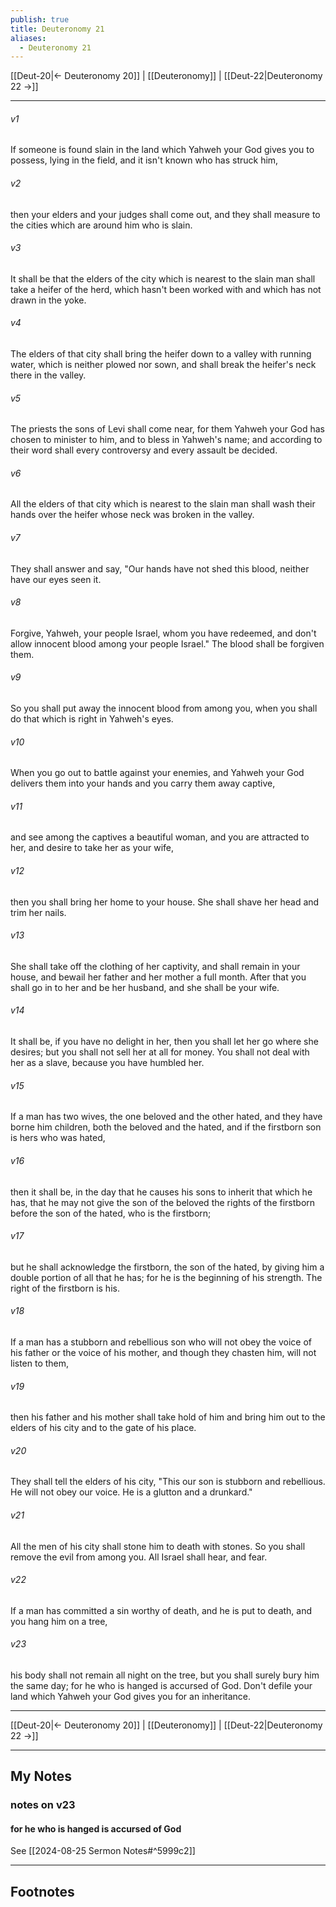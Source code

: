 ```yaml
---
publish: true
title: Deuteronomy 21
aliases:
  - Deuteronomy 21
---
```


[[Deut-20|← Deuteronomy 20]] | [[Deuteronomy]] | [[Deut-22|Deuteronomy 22 →]]
***



###### v1 
If someone is found slain in the land which Yahweh your God gives you to possess, lying in the field, and it isn't known who has struck him, 

###### v2 
then your elders and your judges shall come out, and they shall measure to the cities which are around him who is slain. 

###### v3 
It shall be that the elders of the city which is nearest to the slain man shall take a heifer of the herd, which hasn't been worked with and which has not drawn in the yoke. 

###### v4 
The elders of that city shall bring the heifer down to a valley with running water, which is neither plowed nor sown, and shall break the heifer's neck there in the valley. 

###### v5 
The priests the sons of Levi shall come near, for them Yahweh your God has chosen to minister to him, and to bless in Yahweh's name; and according to their word shall every controversy and every assault be decided. 

###### v6 
All the elders of that city which is nearest to the slain man shall wash their hands over the heifer whose neck was broken in the valley. 

###### v7 
They shall answer and say, "Our hands have not shed this blood, neither have our eyes seen it. 

###### v8 
Forgive, Yahweh, your people Israel, whom you have redeemed, and don't allow innocent blood among your people Israel." The blood shall be forgiven them. 

###### v9 
So you shall put away the innocent blood from among you, when you shall do that which is right in Yahweh's eyes. 

###### v10 
When you go out to battle against your enemies, and Yahweh your God delivers them into your hands and you carry them away captive, 

###### v11 
and see among the captives a beautiful woman, and you are attracted to her, and desire to take her as your wife, 

###### v12 
then you shall bring her home to your house. She shall shave her head and trim her nails. 

###### v13 
She shall take off the clothing of her captivity, and shall remain in your house, and bewail her father and her mother a full month. After that you shall go in to her and be her husband, and she shall be your wife. 

###### v14 
It shall be, if you have no delight in her, then you shall let her go where she desires; but you shall not sell her at all for money. You shall not deal with her as a slave, because you have humbled her. 

###### v15 
If a man has two wives, the one beloved and the other hated, and they have borne him children, both the beloved and the hated, and if the firstborn son is hers who was hated, 

###### v16 
then it shall be, in the day that he causes his sons to inherit that which he has, that he may not give the son of the beloved the rights of the firstborn before the son of the hated, who is the firstborn; 

###### v17 
but he shall acknowledge the firstborn, the son of the hated, by giving him a double portion of all that he has; for he is the beginning of his strength. The right of the firstborn is his. 

###### v18 
If a man has a stubborn and rebellious son who will not obey the voice of his father or the voice of his mother, and though they chasten him, will not listen to them, 

###### v19 
then his father and his mother shall take hold of him and bring him out to the elders of his city and to the gate of his place. 

###### v20 
They shall tell the elders of his city, "This our son is stubborn and rebellious. He will not obey our voice. He is a glutton and a drunkard." 

###### v21 
All the men of his city shall stone him to death with stones. So you shall remove the evil from among you. All Israel shall hear, and fear. 

###### v22 
If a man has committed a sin worthy of death, and he is put to death, and you hang him on a tree, 

###### v23 
his body shall not remain all night on the tree, but you shall surely bury him the same day; for he who is hanged is accursed of God. Don't defile your land which Yahweh your God gives you for an inheritance.

***
[[Deut-20|← Deuteronomy 20]] | [[Deuteronomy]] | [[Deut-22|Deuteronomy 22 →]]

---
## My Notes

### notes on v23
#### for he who is hanged is accursed of God
See [[2024-08-25 Sermon Notes#^5999c2]] 

---
## Footnotes